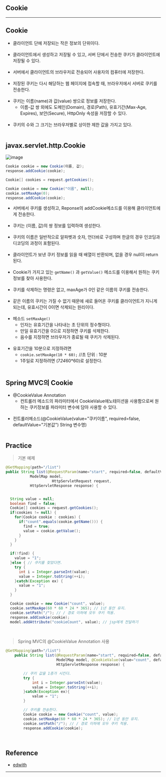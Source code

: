 Cookie
------

---

Cookie
------

-	클라이언트 단에 저장되는 작은 정보의 단위이다.<br><br>
-	클라이언트에서 생성하고 저장될 수 있고, 서버 단에서 전송한 쿠키가 클라이언트에 저장될 수 있다.<br><br>
-	서버에서 클라이언트의 브라우저로 전송되어 사용자의 컴퓨터에 저장한다.<br><br>
-	저장된 쿠키는 다시 해당하는 웹 페이지에 접속할 때, 브라우저에서 서버로 쿠키를 전송한다.<br><br>
-	쿠키는 이름(name)과 값(value) 쌍으로 정보를 저장한다.
	-	이름-값 쌍 외에도 도메인(Domain), 경로(Path), 유효기간(Max-Age, Expires), 보안(Secure), HttpOnly 속성을 저장할 수 있다.<br><br>
-	쿠키의 수와 그 크기는 브라우저별로 상이한 제한 값을 가지고 있다.<br><br>

javax.servlet.http.Cookie
-------------------------

![image](https://user-images.githubusercontent.com/56240505/71465621-808c2280-2800-11ea-9ee4-c4f9707977fe.png)<br>

```java
Cookie cookie = new Cookie(이름, 값);
response.addCookie(cookie);

Cookie[] cookies = request.getCookies();

Cookie cookie = new Cookie("이름", null);
cookie.setMaxAge(0);
response.addCookie(cookie);
```

-	서버에서 쿠키를 생성하고, Reponse의 addCookie메소드를 이용해 클라이언트에게 전송한다.<br><br>
-	쿠키는 (이름, 값)의 쌍 정보를 입력하여 생성한다.<br><br>
-	쿠키의 이름은 일반적으로 알파벳과 숫자, 언더바로 구성하며 한글의 경우 인코딩과 디코딩의 과정이 포함된다.<br><br>
-	클라이언트가 보낸 쿠키 정보를 읽을 때 배열이 반환되며, 없을 경우 null이 return된다.<br><br>
-	Cookie가 가지고 있는 `getName()` 과 `getValue()` 메소드를 이용해서 원하는 쿠키정보를 찾아 사용한다.<br><br>
-	쿠키를 삭제하는 명령은 없고, maxAge가 0인 같은 이름의 쿠키를 전송한다.<br><br>
-	같은 이름의 쿠키는 가질 수 없기 때문에 새로 들어온 쿠키를 클라이언트가 지니게 되는데, 유효시간이 0이면 삭제되는 원리이다.<br><br>
-	메소드 `setMaxAge()`
	-	인자는 유효기간을 나타내는 초 단위의 정수형이다.
	-	만일 유효기간을 0으로 지정하면 쿠키를 삭제한다.
	-	음수를 지정하면 브라우저가 종료될 때 쿠키가 삭제된다.<br><br>
-	유효기간을 10분으로 지정하려면
	-	`cookie.setMaxAge(10 * 60);` //초 단위 : 10분
	-	1주일로 지정하려면 (7*24*60*60)로 설정한다.<br><br>

Spring MVC의 Cookie
-------------------

-	@CookieValue Annotation
	-	컨트롤러 메소드의 파라미터에서 CookieValue애노테이션을 사용함으로써 원하는 쿠키정보를 파라미터 변수에 담아 사용할 수 있다.<br><br>
-	컨트롤러메소드(@CookieValue(value="쿠키이름", required=false, defaultValue="기본값") String 변수명)<br><br>

Practice
--------

> 기본 예제<br>

```java
@GetMapping(path="/list")
public String list(@RequestParam(name="start", required=false, defaultValue="0") int start,
           ModelMap model,
                     HttpServletRequest request,
           HttpServletResponse response) {


  String value = null;
  boolean find = false;
  Cookie[] cookies = request.getCookies();
  if(cookies != null) {
    for(Cookie cookie : cookies) {
      if("count".equals(cookie.getName())) {
        find = true;
        value = cookie.getValue();
      }
    }
  }  

  if(!find) {
    value = "1";
  }else { // 쿠키를 찾았다면.
    try {
      int i = Integer.parseInt(value);
      value = Integer.toString(++i);
    }catch(Exception ex) {
      value = "1";
    }
  }  

  Cookie cookie = new Cookie("count", value);
  cookie.setMaxAge(60 * 60 * 24 * 365); // 1년 동안 유지.
  cookie.setPath("/"); // / 경로 이하에 모두 쿠키 적용.
  response.addCookie(cookie);
  model.addAttribute("cookieCount", value); // jsp에게 전달하기
```

<br>

> Spring MVC의 @CookieValue Annotation 사용

```java
@GetMapping(path="/list")
    public String list(@RequestParam(name="start", required=false, defaultValue="0") int start,
                       ModelMap model, @CookieValue(value="count", defaultValue="1", required=true) String value,
                       HttpServletResponse response) {

        // 쿠키 값을 1증가 시킨다.
        try {
            int i = Integer.parseInt(value);
            value = Integer.toString(++i);
        }catch(Exception ex){
            value = "1";
        }

        // 쿠키를 전송한다.
        Cookie cookie = new Cookie("count", value);
        cookie.setMaxAge(60 * 60 * 24 * 365); // 1년 동안 유지.
        cookie.setPath("/"); // / 경로 이하에 모두 쿠키 적용.
        response.addCookie(cookie);     
```

<br>

Reference
---------

-	[edwith](https://www.edwith.org/boostcourse-web/lecture/16799/)

---
